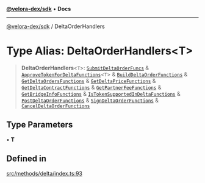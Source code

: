 [**@velora-dex/sdk**](../README.md) • **Docs**

***

[@velora-dex/sdk](../globals.md) / DeltaOrderHandlers

# Type Alias: DeltaOrderHandlers\<T\>

> **DeltaOrderHandlers**\<`T`\>: [`SubmitDeltaOrderFuncs`](../-internal-/type-aliases/SubmitDeltaOrderFuncs.md) & [`ApproveTokenForDeltaFunctions`](ApproveTokenForDeltaFunctions.md)\<`T`\> & [`BuildDeltaOrderFunctions`](BuildDeltaOrderFunctions.md) & [`GetDeltaOrdersFunctions`](GetDeltaOrdersFunctions.md) & [`GetDeltaPriceFunctions`](GetDeltaPriceFunctions.md) & [`GetDeltaContractFunctions`](GetDeltaContractFunctions.md) & [`GetPartnerFeeFunctions`](GetPartnerFeeFunctions.md) & [`GetBridgeInfoFunctions`](GetBridgeInfoFunctions.md) & [`IsTokenSupportedInDeltaFunctions`](IsTokenSupportedInDeltaFunctions.md) & [`PostDeltaOrderFunctions`](PostDeltaOrderFunctions.md) & [`SignDeltaOrderFunctions`](SignDeltaOrderFunctions.md) & [`CancelDeltaOrderFunctions`](CancelDeltaOrderFunctions.md)

## Type Parameters

• **T**

## Defined in

[src/methods/delta/index.ts:93](https://github.com/paraswap/paraswap-sdk/blob/master/src/methods/delta/index.ts#L93)
